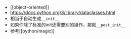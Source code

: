 - [[object-oriented]]
- https://docs.python.org/3/library/dataclasses.html
- 相当于自动生成`__init__`
- 如果你除了标准的init还需要别的操作，那就`__post_init__`
- 参考[[python/magic]]